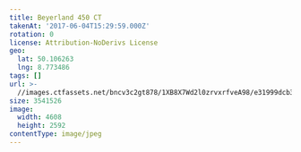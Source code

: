 ```yaml
---
title: Beyerland 450 CT
takenAt: '2017-06-04T15:29:59.000Z'
rotation: 0
license: Attribution-NoDerivs License
geo:
  lat: 50.106263
  lng: 8.773486
tags: []
url: >-
  //images.ctfassets.net/bncv3c2gt878/1XB8X7Wd2l0zrvxrfveA98/e31999dcb35e4f37fc5cd4e5ff6292d8/beyerland-450-ct_35054780436_o
size: 3541526
image:
  width: 4608
  height: 2592
contentType: image/jpeg
---
```


